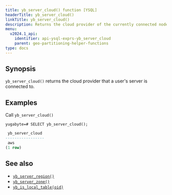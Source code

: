 ```yaml
---
title: yb_server_cloud() function [YSQL]
headerTitle: yb_server_cloud()
linkTitle: yb_server_cloud()
description: Returns the cloud provider of the currently connected node
menu:
  v2024.1_api:
    identifier: api-ysql-exprs-yb_server_cloud
    parent: geo-partitioning-helper-functions
type: docs
---
```


## Synopsis

`yb_server_cloud()` returns the cloud provider that a user's server is connected to.

## Examples

Call `yb_server_cloud()`

```plpgsql
yugabyte=# SELECT yb_server_cloud();
```

```output.sql
 yb_server_cloud
-----------------
 aws
(1 row)
```

## See also

- [`yb_server_region()`](../func_yb_server_region)
- [`yb_server_zone()`](../func_yb_server_zone)
- [`yb_is_local_table(oid)`](../func_yb_is_local_table)
